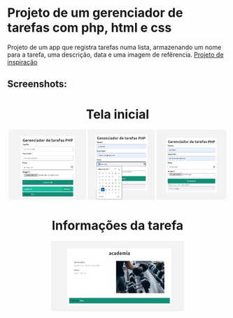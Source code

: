 # Projeto de um gerenciador de tarefas com php, html e css
Projeto de um app que registra tarefas numa lista, armazenando um nome para a tarefa, uma descrição, data e uma imagem de refêrencia.
<a href = "https://www.youtube.com/playlist?list=PL1KWVrkOhKP1JTmUmBgrc6Bp6u20Bc6rT">Projeto de inspiração</a>
## Screenshots:
<div align="center">
  <h1>Tela inicial</h1>
</div>
<div align="center">
  <img height="160em" src="https://github.com/Chaicoo/Gerenciador-de-tarefas-PHP/blob/main/printscreens/Screenshot_4.png"/>
   <img height="160em" src="https://github.com/Chaicoo/Gerenciador-de-tarefas-PHP/blob/main/printscreens/Screenshot_2.png"/>
  <img height="160em" src="https://github.com/Chaicoo/Gerenciador-de-tarefas-PHP/blob/main/printscreens/Screenshot_3.png"/>
</div>
<div align="center">
  <h1>Informações da tarefa</h1>
</div>
<div align="center">
  <img height="160em" src="https://github.com/Chaicoo/Gerenciador-de-tarefas-PHP/blob/main/printscreens/Screenshot_5.png"/>
</div>
